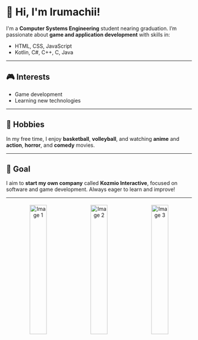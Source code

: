 # 

# 👋 Hi, I'm Irumachii!

I'm a **Computer Systems Engineering** student nearing graduation. I’m passionate about **game and application development** with skills in:

- HTML, CSS, JavaScript
- Kotlin, C#, C++, C, Java

---

## 🎮 Interests

- Game development
- Learning new technologies

---

## 🏀 Hobbies

In my free time, I enjoy **basketball**, **volleyball**, and watching **anime** and **action**, **horror**, and **comedy** movies.

---

## 🚀 Goal

I aim to **start my own company** called **Kozmio Interactive**, focused on software and game development. Always eager to learn and improve!

---
<div align="center">
    <img src="https://media1.tenor.com/m/uYP_Nkq8VPsAAAAd/coding-hello-world.gif" alt="Image 1" width="30%" height="30%" style="display:inline-block; margin: 5px;" />
    <img src="https://media3.giphy.com/media/scZPhLqaVOM1qG4lT9/giphy.webp?cid=790b7611b9ybmm0uq72vbcbb58d3tsog4xgg3uwrzc3kpk8q&ep=v1_gifs_search&rid=giphy.webp&ct=g" alt="Image 2" width="30%" height="30%" style="display:inline-block; margin: 5px;" />
    <img src="https://media4.giphy.com/media/v1.Y2lkPTc5MGI3NjExeXBrdzM0MGxyaTFhbzBhdnlmcHU4ZG5yemI5bTR3Ymw5MDV2cndjbiZlcD12MV9pbnRlcm5hbF9naWZfYnlfaWQmY3Q9Zw/Ws6T5PN7wHv3cY8xy8/giphy.webp" alt="Image 3" width="30%" height="30%" style="display:inline-block; margin: 5px;" />
</div>
</div>
